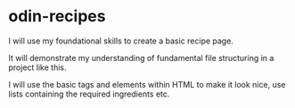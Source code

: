 # odin-recipes
I will use my foundational skills to create a basic recipe page.

It will demonstrate my understanding of fundamental file structuring in 
a project like this.

I will use the basic tags and elements within HTML to make it look nice,
use lists containing the required ingredients etc.
